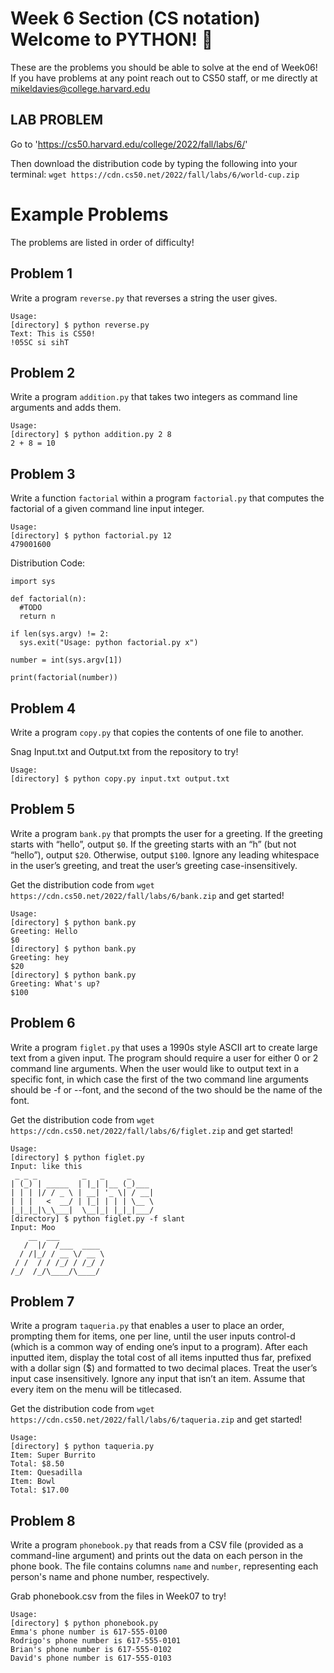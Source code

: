 # Week 6 Section (CS notation) Welcome to PYTHON! 🐍

These are the problems you should be able to solve at the end of Week06! If you have problems at any point reach out to CS50 staff, 
or me directly at mikeldavies@college.harvard.edu


## **LAB PROBLEM**

Go to 'https://cs50.harvard.edu/college/2022/fall/labs/6/'

Then download the distribution code by typing the following into your terminal: `wget https://cdn.cs50.net/2022/fall/labs/6/world-cup.zip`


# Example Problems
The problems are listed in order of difficulty!


## **Problem 1**

Write a program  `reverse.py` that reverses a string the user gives.

```
Usage:
[directory] $ python reverse.py
Text: This is CS50!
!05SC si sihT
```


## **Problem 2**

Write a program `addition.py` that takes two integers as command line arguments and adds them.

```
Usage:
[directory] $ python addition.py 2 8
2 + 8 = 10
```


## **Problem 3**

Write a function `factorial` within a program `factorial.py` that computes the factorial of a given command line input integer.

```
Usage:
[directory] $ python factorial.py 12
479001600
```

Distribution Code:
```
import sys

def factorial(n):
  #TODO
  return n

if len(sys.argv) != 2:
  sys.exit("Usage: python factorial.py x")

number = int(sys.argv[1])

print(factorial(number))
```


## **Problem 4**

Write a program `copy.py` that copies the contents of one file to another.

Snag Input.txt and Output.txt from the repository to try!

```
Usage:
[directory] $ python copy.py input.txt output.txt
```


## **Problem 5**

Write a program `bank.py` that prompts the user for a greeting. If the greeting starts with “hello”, output `$0`. If the greeting starts with an “h” (but not “hello”), output `$20`. Otherwise, output `$100`. Ignore any leading whitespace in the user’s greeting, and treat the user’s greeting case-insensitively.

Get the distribution code from `wget https://cdn.cs50.net/2022/fall/labs/6/bank.zip` and get started!

```
Usage:
[directory] $ python bank.py
Greeting: Hello
$0
[directory] $ python bank.py
Greeting: hey
$20
[directory] $ python bank.py
Greeting: What's up?
$100
```

## **Problem 6**

Write a program `figlet.py` that uses a 1990s style ASCII art to create large text from a given input. The program should require a user for either 0 or 2 command line arguments. When the user would like to output text in a specific font, in which case the first of the two command line arguments should be -f or --font, and the second of the two should be the name of the font.

Get the distribution code from `wget https://cdn.cs50.net/2022/fall/labs/6/figlet.zip` and get started!


```
Usage:
[directory] $ python figlet.py
Input: like this
 _ _ _          _   _     _     
| (_) | _____  | |_| |__ (_)___ 
| | | |/ / _ \ | __| '_ \| / __|
| | |   <  __/ | |_| | | | \__ \
|_|_|_|\_\___|  \__|_| |_|_|___/
[directory] $ python figlet.py -f slant
Input: Moo
    __  ___          
   /  |/  /___  ____ 
  / /|_/ / __ \/ __ \
 / /  / / /_/ / /_/ /
/_/  /_/\____/\____/ 
```


## **Problem 7**

Write a program `taqueria.py` that enables a user to place an order, prompting them for items, one per line, until the user inputs control-d (which is a common way of ending one’s input to a program). After each inputted item, display the total cost of all items inputted thus far, prefixed with a dollar sign ($) and formatted to two decimal places. Treat the user’s input case insensitively. Ignore any input that isn’t an item. Assume that every item on the menu will be titlecased.

Get the distribution code from `wget https://cdn.cs50.net/2022/fall/labs/6/taqueria.zip` and get started!

```
Usage:
[directory] $ python taqueria.py
Item: Super Burrito
Total: $8.50
Item: Quesadilla
Item: Bowl
Total: $17.00
```


## **Problem 8**

Write a program `phonebook.py` that reads from a CSV file (provided as a command-line argument) and prints out the data on each person in the phone book. The file contains columns `name` and `number`, representing each person's name and phone number, respectively.

Grab phonebook.csv from the files in Week07 to try!

```
Usage:
[directory] $ python phonebook.py
Emma's phone number is 617-555-0100
Rodrigo's phone number is 617-555-0101
Brian's phone number is 617-555-0102
David's phone number is 617-555-0103
```
